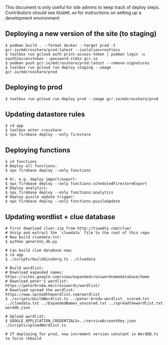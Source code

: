 This document is only useful for site admins to keep track of deploy steps. Contributors should see `README.md` for instructions on setting up a development environment

## Deploying a new version of the site (to staging)
```shell
$ podman build . --format docker --target prod -t gcr.io/mdcrosshare/prod:latest --isolation=rootless
$ toolbox run gcloud auth print-access-token | podman login -u oauth2accesstoken --password-stdin gcr.io
$ podman push gcr.io/mdcrosshare/prod:latest --remove-signatures
$ toolbox run gcloud run deploy staging --image gcr.io/mdcrosshare/prod
```

## Deploying to prod
```shell
$ toolbox run gcloud run deploy prod --image gcr.io/mdcrosshare/prod
```

## Updating datastore rules
```shell
$ cd app
$ toolbox enter crosshare
$ npx firebase deploy --only firestore
```

## Deploying functions
```shell
$ cd functions
# Deploy all functions:
$ npx firebase deploy --only functions

# Or, e.g. deploy import/export:
$ npx firebase deploy --only functions:scheduledFirestoreExport
# Deploy analytics:
$ npx firebase deploy --only functions:analytics
# Deploy puzzle update trigger:
$ npx firebase deploy --only functions:puzzleUpdate
```

## Updating wordlist + clue database
```shell
# First download cluer.zip from http://tiwwdty.com/clue/
# Unzip and extract the `cluedata` file to the root of this repo
# Now build cluedata.txt:
$ python generate_db.py

# Can build clue database now:
$ cd app
$ ./scripts/buildGinsberg.ts ../cluedata

# Build wordlist:
# Download expanded names: https://sites.google.com/view/expandedcrosswordnamedatabase/home
# Download peter's wordlist: https://peterbroda.me/crosswords/wordlist/
# Download spread the wordlist: https://www.spreadthewordlist.com/wordlist
$ ./scripts/buildWordlist.ts ../peter-broda-wordlist__scored.txt ../cluedata.txt ../ExpandedNames_unscored.txt ../spreadthewordlist.txt worddb.json

# Upload wordlist:
$ GOOGLE_APPLICATION_CREDENTIALS=../serviceAccountKey.json ./scripts/uploadWordlist.ts

# If deploying for prod, now increment version constant in WordDB.ts to force rebuild
```